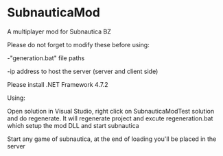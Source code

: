 # SubnauticaMod
A multiplayer mod for Subnautica BZ

Please do not forget to modify these before using:

-"generation.bat" file paths

-ip address to host the server (server and client side)


Please install .NET Framework 4.7.2


Using:

Open solution in Visual Studio, right click on SubnauticaModTest solution and do regenerate. It will regenerate project and excute regeneration.bat which setup the mod DLL and  start subnautica

Start any game of subnautica, at the end of loading you'll be placed in the server
